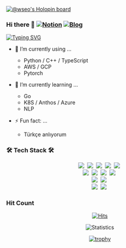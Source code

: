 [![@wseo's Holopin board](https://holopin.io/api/user/board?user=wseo)](https://holopin.io/@wseo)

### Hi there 👋 [![Notion](https://img.shields.io/badge/Notion-000000?style=flat-square&logo=Notion&logoColor=white)](https://notion.so) [![Blog](https://img.shields.io/badge/Blog-22cc44?style=flat-square&logo=blogger&logoColor=white)](https://won.hashnode.dev/)

[![Typing SVG](https://readme-typing-svg.demolab.com?font=Black+Ops+One&pause=1000&color=000000&width=380&height=29&lines=Welcome+to+my+github;I+am+a+developer+%2F+translator;My+passion+is+in+deep-learning;Hope+you+have+a+great+day)](https://git.io/typing-svg)

- 🔭 I’m currently using ...
  * Python / C++ / TypeScript
  * AWS / GCP
  * Pytorch

- 🌱 I’m currently learning ...
  * Go
  * K8S / Anthos / Azure
  * NLP

- ⚡ Fun fact: ...
  * Türkçe anlıyorum
<!--
**wonhyeongseo/wonhyeongseo** is a ✨ _special_ ✨ repository because its `README.md` (this file) appears on your GitHub profile.

Here are some ideas to get you started:

- 🔭 I’m currently working on ...
- 🌱 I’m currently learning ...
- 👯 I’m looking to collaborate on ...
- 🤔 I’m looking for help with ...
- 💬 Ask me about ...
- 📫 How to reach me: ...
- 😄 Pronouns: ...
- ⚡ Fun fact: ...
-->

### 🛠 Tech Stack 🛠
<p align="center">
  <img src="https://img.shields.io/badge/Python-3766AB?style=flat-square&logo=Python&logoColor=white"/></a>&nbsp 
  <img src="https://img.shields.io/badge/C++-00599C?style=flat-square&logo=C%2B%2B&logoColor=white"/></a>&nbsp 
  <img src="https://img.shields.io/badge/C-A8B9CC?style=flat-square&logo=C&logoColor=white"/></a>&nbsp 
  <img src="https://img.shields.io/badge/Java-007396?style=flat-square&logo=Java&logoColor=white"/></a>&nbsp 
  <img src="https://img.shields.io/badge/Scala-DC322F?style=flat-square&logo=Scala&logoColor=white"/></a>&nbsp 
  <br>
  <img src="https://img.shields.io/badge/Hadoop-66CCFF?style=flat-square&logo=Apache%20Hadoop&logoColor=white"/></a>&nbsp 
  <img src="https://img.shields.io/badge/Spark-E25A1C?style=flat-square&logo=Apache%20Spark&logoColor=white"/></a>&nbsp 
  <img src="https://img.shields.io/badge/Hive-FDEE21?style=flat-square&logo=Apache%20Hive&logoColor=white"/></a>&nbsp 
  <img src="https://img.shields.io/badge/Airflow-017CEE?style=flat-square&logo=apacheairflow&logoColor=white"/></a>&nbsp
  <br>
  <img src="https://img.shields.io/badge/TensorFlow-FF6F00?style=flat-square&logo=TensorFlow&logoColor=white"/></a>&nbsp 
  <img src="https://img.shields.io/badge/PyTorch-EE4C2C?style=flat-square&logo=PyTorch&logoColor=white"/></a>&nbsp 
  <br>
  <img src="https://img.shields.io/badge/Docker-2496ED?style=flat-square&logo=docker&logoColor=black"/></a>&nbsp
  <img src="https://img.shields.io/badge/Kubernetes-326CE5?style=flat-square&logo=kubernetes&logoColor=black"/></a>&nbsp
</p>

### Hit Count

<div align="center" style="text-align:center">

  [![Hits](https://hits.seeyoufarm.com/api/count/incr/badge.svg?url=https%3A%2F%2Fgithub.com%2Fwonhyeongseo&count_bg=%23588636&title_bg=%23555555&icon=&icon_color=%23000000&title=hits&edge_flat=false)](https://hits.seeyoufarm.com)  

  ![Statistics](https://github-readme-stats.vercel.app/api?username=wonhyeongseo&show_icons=true&count_private=true&line_height=24&theme=dark)

  [![trophy](https://github-profile-trophy.vercel.app/?username=wonhyeongseo&theme=chalk&row=1&column=7)](https://github.com/ryo-ma/github-profile-trophy)  
  <!--
  [![Solved.ac Profile](http://mazassumnida.wtf/api/generate_badge?boj=xkzl9830)](https://solved.ac/xkzl9830)
  ![Statistics](https://github-readme-stats.vercel.app/api?username=wonhyeongseo&show_icons=true)
  [![Top Langs](https://github-readme-stats.vercel.app/api/top-langs/?username=wonhyeongseo&layout=compact&langs_count=8)](https://github.com/anuraghazra/github-readme-stats)-->
</div>
